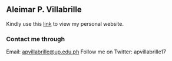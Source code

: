 ﻿## Aleimar P. Villabrille

Kindly use this [link](https://aleimar.github.io/apvillabrille17/index.html) to view my personal website.

### Contact me through
Email: apvillabrille@up.edu.ph
Follow me on Twitter: apvillabrille17